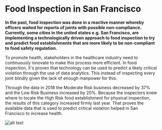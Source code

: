 # Food Inspection in San Francisco

**In the past, food inspection was done in a reactive manner whereby officers waited for reports of joints with possible non-compliance. Currently, some cities in the united states e.g. San Francisco, are implementing a technologically driven approach to food  inspection to try and predict food establishments that are more likely to be non-compliant to food safety regulation.** 

To promote health, stakeholders in the healthcare industry need to continuously innovate to make this process more efficient. In food inspection, it's proven that technology can be used to predict a likely critical violation through the use of data analytics. This instead of inspecting every joint blindly given the lack of enough manpower for this.

Through the data in 2018 the Moderate Risk business decreased by 37% and the Low Risk Business increased by 20%. Because the inspectors knew where to locate the High Risk food establishment for physical inspection, the results of this category increased firmly last year. That proves the available data that is used to predict critical violation helped in San Francisco to increase health.

![alt text](https://cdn.dribbble.com/users/1946728/screenshots/4010195/dribble_uploads17.jpg)
